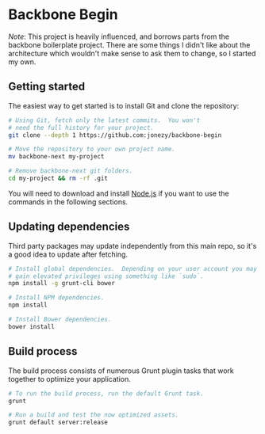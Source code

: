 # Backbone Begin
*Note*: This project is heavily influenced, and borrows parts from the
backbone boilerplate project.  There are some things I didn't like about
the architecture which wouldn't make sense to ask them to change, so I
started my own.

## Getting started ##

The easiest way to get started is to install Git and clone the
repository:

``` bash
# Using Git, fetch only the latest commits.  You won't  
# need the full history for your project.
git clone --depth 1 https://github.com:jonezy/backbone-begin

# Move the repository to your own project name.
mv backbone-next my-project

# Remove backbone-next git folders.
cd my-project && rm -rf .git
```

You will need to download and install [Node.js](http://nodejs.org/) if you want
to use the commands in the following sections.

## Updating dependencies ##

Third party packages may update independently from this main repo, so it's a good idea to update after fetching.

``` bash
# Install global dependencies.  Depending on your user account you may need to
# gain elevated privileges using something like `sudo`.
npm install -g grunt-cli bower

# Install NPM dependencies.
npm install

# Install Bower dependencies.
bower install
```

## Build process ##

The build process consists of numerous Grunt plugin tasks that work together
to optimize your application.

``` bash
# To run the build process, run the default Grunt task.
grunt

# Run a build and test the now optimized assets.
grunt default server:release
```
